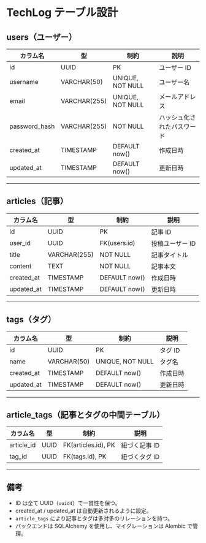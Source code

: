 # TechLog テーブル設計

## users（ユーザー）

| カラム名      | 型           | 制約             | 説明                       |
| ------------- | ------------ | ---------------- | -------------------------- |
| id            | UUID         | PK               | ユーザー ID                |
| username      | VARCHAR(50)  | UNIQUE, NOT NULL | ユーザー名                 |
| email         | VARCHAR(255) | UNIQUE, NOT NULL | メールアドレス             |
| password_hash | VARCHAR(255) | NOT NULL         | ハッシュ化されたパスワード |
| created_at    | TIMESTAMP    | DEFAULT now()    | 作成日時                   |
| updated_at    | TIMESTAMP    | DEFAULT now()    | 更新日時                   |

---

## articles（記事）

| カラム名   | 型           | 制約          | 説明            |
| ---------- | ------------ | ------------- | --------------- |
| id         | UUID         | PK            | 記事 ID         |
| user_id    | UUID         | FK(users.id)  | 投稿ユーザー ID |
| title      | VARCHAR(255) | NOT NULL      | 記事タイトル    |
| content    | TEXT         | NOT NULL      | 記事本文        |
| created_at | TIMESTAMP    | DEFAULT now() | 作成日時        |
| updated_at | TIMESTAMP    | DEFAULT now() | 更新日時        |

---

## tags（タグ）

| カラム名   | 型          | 制約             | 説明     |
| ---------- | ----------- | ---------------- | -------- |
| id         | UUID        | PK               | タグ ID  |
| name       | VARCHAR(50) | UNIQUE, NOT NULL | タグ名   |
| created_at | TIMESTAMP   | DEFAULT now()    | 作成日時 |
| updated_at | TIMESTAMP   | DEFAULT now()    | 更新日時 |

---

## article_tags（記事とタグの中間テーブル）

| カラム名   | 型   | 制約                | 説明          |
| ---------- | ---- | ------------------- | ------------- |
| article_id | UUID | FK(articles.id), PK | 紐づく記事 ID |
| tag_id     | UUID | FK(tags.id), PK     | 紐づくタグ ID |

---

## 備考

- ID は全て UUID（`uuid4`）で一貫性を保つ。
- created_at / updated_at は自動更新されるように設定。
- `article_tags` により記事とタグは多対多のリレーションを持つ。
- バックエンドは SQLAlchemy を使用し、マイグレーションは Alembic で管理。
